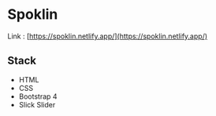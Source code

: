 # Spoklin

Link : [https://spoklin.netlify.app/](https://spoklin.netlify.app/)

## Stack
* HTML
* CSS
* Bootstrap 4
* Slick Slider
